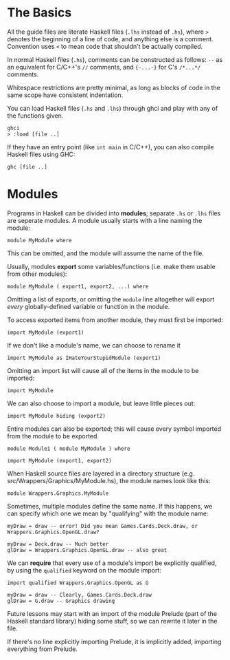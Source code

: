 # The Basics #

All the guide files are literate Haskell files (`.lhs` instead of `.hs`), where `>` denotes the beginning of a line of code,
and anything else is a comment. Convention uses `<` to mean code that shouldn't be actually compiled.

In normal Haskell files (`.hs`), comments can be constructed as follows: `--` as an equivalent for C/C++'s `//` comments,
and `{-...-}` for C's `/*...*/` comments.

Whitespace restrictions are pretty minimal, as long as blocks of code in the same scope have consistent indentation.

You can load Haskell files (`.hs` and `.lhs`) through ghci and play with any of the functions given.

    ghci
    > :load [file ..]

If they have an entry point (like `int main` in C/C++), you can also compile Haskell files using GHC:

    ghc [file ..]

# Modules #

Programs in Haskell can be divided into **modules**; separate `.hs` or `.lhs` files are seperate modules.
A module usually starts with a line naming the module:

    module MyModule where

This can be omitted, and the module will assume the name of the file.

Usually, modules **export** some variables/functions (i.e. make them usable from other modules):

    module MyModule ( export1, export2, ...) where

Omitting a list of exports, or omitting the `module` line altogether will export *every* globally-defined
variable or function in the module.

To access exported items from another module, they must first be imported:

    import MyModule (export1)

If we don't like a module's name, we can choose to rename it

    import MyModule as IHateYourStupidModule (export1)

Omitting an import list will cause all of the items in the module to be imported:

    import MyModule

We can also choose to import a module, but leave little pieces out:

    import MyModule hiding (export2)

Entire modules can also be exported; this will cause every symbol imported from the module to be exported.

    module Module1 ( module MyModule ) where

    import MyModule (export1, export2)

When Haskell source files are layered in a directory structure (e.g. src/Wrappers/Graphics/MyModule.hs),
the module names look like this:

    module Wrappers.Graphics.MyModule

Sometimes, multiple modules define the same name.
If this happens, we can specify which one we mean by "qualifying" with the module name:

    myDraw = draw -- error! Did you mean Games.Cards.Deck.draw, or Wrappers.Graphics.OpenGL.draw?

    myDraw = Deck.draw -- Much better
    glDraw = Wrappers.Graphics.OpenGL.draw -- also great

We can **require** that every use of a module's import be explicitly qualified,
by using the `qualified` keyword on the module import:

    import qualified Wrappers.Graphics.OpenGL as G

    myDraw = draw -- Clearly, Games.Cards.Deck.draw
    glDraw = G.draw -- Graphics drawing

Future lessons may start with an import of the module Prelude (part of the Haskell standard library) hiding some stuff,
so we can rewrite it later in the file.

If there's no line explicitly importing Prelude, it is implicitly added, importing everything from Prelude.
